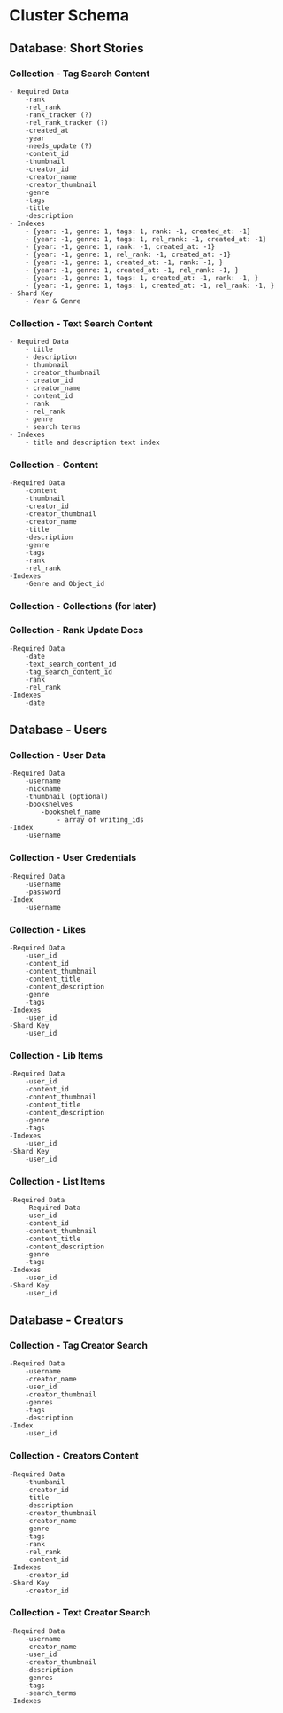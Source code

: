 # Cluster Schema

## Database: Short Stories

### Collection - Tag Search Content
    - Required Data
        -rank
        -rel_rank
        -rank_tracker (?)
        -rel_rank_tracker (?)
        -created_at
        -year
        -needs_update (?)
        -content_id
        -thumbnail
        -creator_id
        -creator_name
        -creator_thumbnail
        -genre
        -tags
        -title
        -description
    - Indexes
        - {year: -1, genre: 1, tags: 1, rank: -1, created_at: -1}
        - {year: -1, genre: 1, tags: 1, rel_rank: -1, created_at: -1}
        - {year: -1, genre: 1, rank: -1, created_at: -1}
        - {year: -1, genre: 1, rel_rank: -1, created_at: -1}
        - {year: -1, genre: 1, created_at: -1, rank: -1, }
        - {year: -1, genre: 1, created_at: -1, rel_rank: -1, }
        - {year: -1, genre: 1, tags: 1, created_at: -1, rank: -1, }
        - {year: -1, genre: 1, tags: 1, created_at: -1, rel_rank: -1, }
    - Shard Key
        - Year & Genre

### Collection - Text Search Content
    - Required Data
        - title
        - description
        - thumbnail
        - creator_thumbnail
        - creator_id
        - creator_name
        - content_id
        - rank
        - rel_rank
        - genre
        - search terms
    - Indexes
        - title and description text index

### Collection - Content
    -Required Data
        -content
        -thumbnail
        -creator_id
        -creator_thumbnail
        -creator_name
        -title
        -description
        -genre
        -tags
        -rank
        -rel_rank
    -Indexes
        -Genre and Object_id

### Collection - Collections (for later)

### Collection - Rank Update Docs
    -Required Data
        -date
        -text_search_content_id
        -tag_search_content_id
        -rank
        -rel_rank
    -Indexes
        -date

## Database - Users

### Collection - User Data
    -Required Data
        -username
        -nickname
        -thumbnail (optional)
        -bookshelves
            -bookshelf_name
                - array of writing_ids
    -Index
        -username

### Collection - User Credentials
    -Required Data
        -username
        -password
    -Index
        -username


### Collection - Likes
    -Required Data
        -user_id
        -content_id
        -content_thumbnail
        -content_title
        -content_description
        -genre
        -tags
    -Indexes
        -user_id
    -Shard Key
        -user_id

### Collection - Lib Items
    -Required Data
        -user_id
        -content_id
        -content_thumbnail
        -content_title
        -content_description
        -genre
        -tags
    -Indexes
        -user_id
    -Shard Key
        -user_id

### Collection - List Items
    -Required Data
        -Required Data
        -user_id
        -content_id
        -content_thumbnail
        -content_title
        -content_description
        -genre
        -tags
    -Indexes
        -user_id
    -Shard Key
        -user_id

## Database - Creators

### Collection - Tag Creator Search
    -Required Data
        -username
        -creator_name
        -user_id
        -creator_thumbnail
        -genres
        -tags
        -description
    -Index
        -user_id

### Collection - Creators Content
    -Required Data
        -thumbanil
        -creator_id
        -title
        -description
        -creator_thumbnail
        -creator_name
        -genre
        -tags
        -rank
        -rel_rank
        -content_id
    -Indexes
        -creator_id
    -Shard Key
        -creator_id

### Collection - Text Creator Search
    -Required Data
        -username
        -creator_name
        -user_id
        -creator_thumbnail
        -description
        -genres
        -tags
        -search_terms
    -Indexes
        


